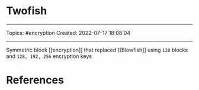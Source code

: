 # Twofish
---
Topics: #encryption
Created: 2022-07-17 18:08:04

---

Symmetric block [[encryption]] that replaced [[Blowfish]] using `128` blocks and `128, 192, 256` encryption keys

# References

